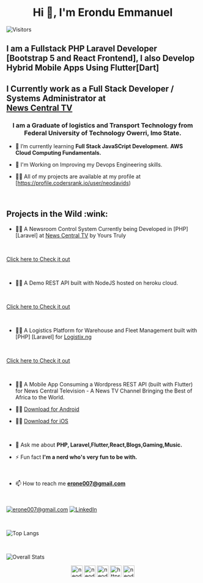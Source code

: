 <h1 align="center">Hi 👋, I'm Erondu Emmanuel</h1>

![Visitors](https://visitor-badge.laobi.icu/badge?page_id=neodavids.neodavids)


<h2>I am a Fullstack PHP Laravel Developer [Bootstrap 5 and React Frontend], I also Develop Hybrid Mobile Apps Using Flutter[Dart]</h2>

<h2>I Currently work as a Full Stack  Developer / Systems Administrator at <br>
<a href="https://newscentral.africa"> News Central TV</a></h2>

<h3 align="center">I am a Graduate of logistics and Transport Technology from Federal University of Technology Owerri, Imo State.</h3>

- 🌱 I’m currently learning **Full Stack JavaSCript Development.** **AWS Cloud Computing Fundamentals.**

- 🎯 I'm Working on Improving my Devops Engineering skills.

- 👨‍💻 All of my projects are available at my profile at [https://profile.codersrank.io/user/neodavids)

<br>
<h2>Projects in the Wild :wink:</h2>

- 👨‍💻 A Newsroom Control System Currently being Developed in  [PHP] [Laravel] at <a href="https://newscentral.africa"> News Central TV</a> by Yours Truly 

<br>

<a href="https://qodelaravel.herokuapp.com"> Click here to Check it out</a>

<br>

-  👨‍💻 A Demo REST API built with NodeJS hosted on heroku cloud.

<br>

<a href="https://qodelaravel.herokuapp.com"> Click here to Check it out</a>

<br>

- 👨‍💻 A Logistics Platform for Warehouse and Fleet Management built with [PHP] [Laravel] for  <a href="https://logistx.ng"> Logistix.ng</a> 
<br>

<a href="https://logistix.ng"> Click here to Check it out</a>

<br>

- 👨‍💻 A Mobile App Consuming a Wordpress REST API (built with Flutter) for News Central Television - A News TV Channel Bringing the Best of Africa to the World.

- 👨‍💻 <a href="https://play.google.com/store/apps/details?id=app.newscentral.africa&hl=gl&gl=US"> Download for Android</a> 

- 👨‍💻 <a href="https://apps.apple.com/us/app/news-central-tv-africa/id1544073979"> Download for iOS</a> 
<br>

</p>


- 💬 Ask me about **PHP, Laravel,Flutter,React,Blogs,Gaming,Music.**


- ⚡ Fun fact **I'm a nerd who's very fun to be with.**

<br>

- 📫 How to reach me **erone007@gmail.com**
<br>

<a href="mailto:erone007@gmail.com"> 

![erone007@gmail.com](https://img.shields.io/badge/Gmail-D14836?style=for-the-badge&logo=gmail&logoColor=white)</a> <a href="https://linkedin.com/in/nuel0">  ![LinkedIn](https://img.shields.io/badge/LinkedIn-0077B5?style=for-the-badge&logo=linkedin&logoColor=white)</a>



<br>
 
![Top Langs](https://github-readme-stats.vercel.app/api/top-langs/?username=neodavids&layout=compact)

<br>


![Overall Stats](https://github-readme-stats.vercel.app/api?username=neodavids&count_private=true&show_icons=true&hide=contribs)
 


<!-- BLOG-POST-LIST:START -->
<!-- BLOG-POST-LIST:END -->
<!-- 
<p align="left"> <img src="https://user-images.githubusercontent.com/50510726/107740654-a8ef1d00-6d31-11eb-8847-516b42837ed3.png" alt="cplusplus" width="40" height="40"/> <img src="https://user-images.githubusercontent.com/50510726/107741936-20be4700-6d34-11eb-96c3-7322fdb825cd.png" alt="dart" width="40" height="40"/> <img src="https://www.vectorlogo.zone/logos/flutterio/flutterio-icon.svg" alt="flutter" width="40" height="40"/> <img src="https://user-images.githubusercontent.com/50510726/107741241-ce305b00-6d32-11eb-957e-6c35da8ea810.png" alt="java" width="40" height="40"/> <img src="https://www.vectorlogo.zone/logos/firebase/firebase-icon.svg" alt="firebase" width="40" height="40"/><img src="https://www.vectorlogo.zone/logos/git-scm/git-scm-icon.svg" alt="git" width="40" height="40"/>  <img src="https://user-images.githubusercontent.com/50510726/107741611-84944000-6d33-11eb-8adc-ff15ebcb1a0e.png" alt="python" width="40" height="40"/></p>
<img align="left" src="https://github-readme-stats.vercel.app/api/top-langs/?username=neodavids&theme=radical" alt="neodavids" />&nbsp;<img align="center" src="https://github-readme-stats.vercel.app/api?username=neodavids&count_private=true&theme=radical" alt="neodavids" /> 

![](https://komarev.com/ghpvc/?username=neodavids) -->


<p align="center">
<a href="https://twitter.com/TheErondu" target="blank"><img align="center" src="https://cdn.jsdelivr.net/npm/simple-icons@3.0.1/icons/twitter.svg" alt="neodavids" height="30" width="30"  /></a>
<a href="https://linkedin.com/in/nuel0" target="blank"><img align="center" src="https://cdn.jsdelivr.net/npm/simple-icons@3.0.1/icons/linkedin.svg" alt="neodavids" height="30" width="30" /></a>
<a href="https://instagram.com/neo_davids" target="blank"><img align="center" src="https://cdn.jsdelivr.net/npm/simple-icons@3.0.1/icons/instagram.svg" alt="neodavids" height="30" width="30" /></a>
<a href="https://medium.com/@keshwaniishita054" target="blank"><img align="center" src="https://cdn.jsdelivr.net/npm/simple-icons@3.0.1/icons/medium.svg" alt="https://medium.com/@keshwaniishita054" height="30" width="30" /></a>
<a href="https://www.youtube.com/channel/UC-YEo9jyWj6oNrPRxgM1asw/featured?view_as=subscriber" target="blank"><img align="center" src="https://cdn.jsdelivr.net/npm/simple-icons@3.0.1/icons/youtube.svg" alt="neodavids" height="30" width="30" /></a>
</p>
